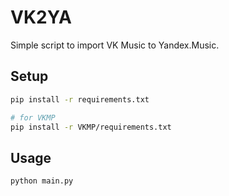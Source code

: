 # VK2YA
Simple script to import VK Music to Yandex.Music.

## Setup

```bash
pip install -r requirements.txt

# for VKMP
pip install -r VKMP/requirements.txt
```

## Usage

```bash
python main.py
```

